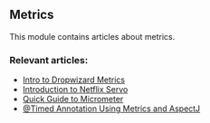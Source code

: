 ## Metrics

This module contains articles about metrics.

### Relevant articles:

- [Intro to Dropwizard Metrics](https://www.baeldung.com/dropwizard-metrics)
- [Introduction to Netflix Servo](https://www.baeldung.com/netflix-servo)
- [Quick Guide to Micrometer](https://www.baeldung.com/micrometer)
- [@Timed Annotation Using Metrics and AspectJ](https://www.baeldung.com/timed-metrics-aspectj)

